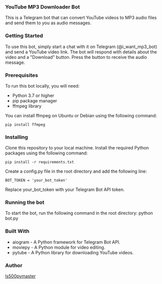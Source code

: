 ### YouTube MP3 Downloader Bot

This is a Telegram bot that can convert YouTube videos to MP3 audio files and send them to you as audio messages.

### Getting Started

To use this bot, simply start a chat with it on Telegram (@i_want_mp3_bot) and send a YouTube video link. The bot will respond with details about the video and a "Download" button. Press the button to receive the audio message.

### Prerequisites 

To run this bot locally, you will need:

- Python 3.7 or higher
- pip package manager
- ffmpeg library

You can install ffmpeg on Ubuntu or Debian using the following command:

    pip install ffmpeg

### Installing
Clone this repository to your local machine.
Install the required Python packages using the following command:

    pip install -r requirements.txt
    
Create a config.py file in the root directory and add the following line:

    BOT_TOKEN = 'your_bot_token'
    
Replace your_bot_token with your Telegram Bot API token.

### Running the bot
To start the bot, run the following command in the root directory:
    python bot.py
    

### Built With
- aiogram - A Python framework for Telegram Bot API.
- moviepy - A Python module for video editing.
- pytube - A Python library for downloading YouTube videos.

### Author
[ls500pymaster](https://github.com/ls500pymaster "ls500pymaster")